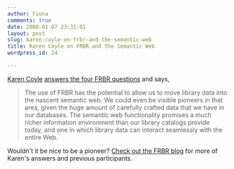 ```yaml
---
author: Fiona
comments: true
date: 2008-01-07 23:31:01
layout: post
slug: karen-coyle-on-frbr-and-the-semantic-web
title: Karen Coyle on FRBR and the Semantic Web
wordpress_id: 24

---
```


[Karen Coyle](http://www.kcoyle.net/) [answers the four FRBR questions](http://www.frbr.org/2008/03/07/four-frbr-questions-karen-coyle) and says,


> The use of FRBR has the potential to allow us to move library data into the nascent semantic web. We could even be visible pioneers in that area, given the huge amount of carefully crafted data that we have in our databases. The semantic web functionality promises a much richer information environment than our library catalogs provide today, and one in which library data can interact seamlessly with the entire Web.


Wouldn't it be nice to be a pioneer? [Check out the FRBR blog](http://www.frbr.org/2008/03/07/four-frbr-questions-karen-coyle) for more of Karen's answers and previous participants.
